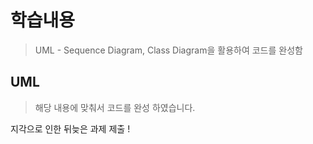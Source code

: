 # 학습내용
>UML - Sequence Diagram, Class Diagram을 활용하여 코드를 완성함

## UML 
> 해당 내용에 맞춰서 코드를 완성 하였습니다.

지각으로 인한 뒤늦은 과제 제출 !

